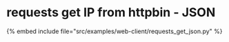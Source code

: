 # requests get IP from httpbin - JSON

{% embed include file="src/examples/web-client/requests_get_json.py" %}


